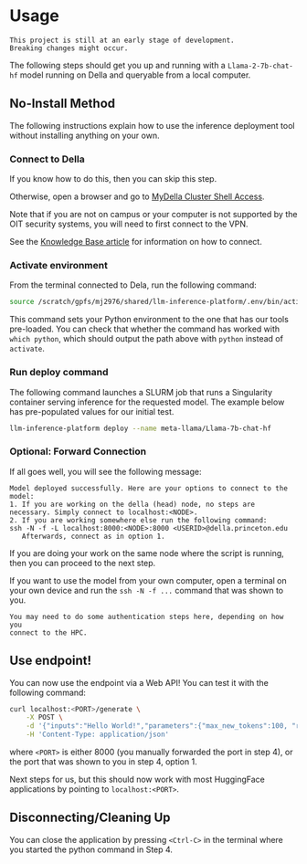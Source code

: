 # Usage

```{warning}
This project is still at an early stage of development.
Breaking changes might occur.
```

The following steps should get you up and running with a `Llama-2-7b-chat-hf`
model running on Della and queryable from a local computer.

## No-Install Method

The following instructions explain how to use the inference deployment tool
without installing anything on your own.

### Connect to Della

If you know how to do this, then you can skip this step.

Otherwise, open a browser and go to
[MyDella Cluster Shell Access](https://mydella.princeton.edu/pun/sys/shell/ssh/della8).

Note that if you are not on campus or your computer is not supported by the OIT
security systems, you will need to first connect to the VPN.

See the
[Knowledge Base article](https://princeton.service-now.com/service?id=kb_article&table=kb_knowledge&sys_id=ce2a27064f9ca20018ddd48e5210c745)
for information on how to connect.

### Activate environment

From the terminal connected to Dela, run the following command:

```bash
source /scratch/gpfs/mj2976/shared/llm-inference-platform/.env/bin/activate
```

This command sets your Python environment to the one that has our tools
pre-loaded. You can check that whether the command has worked with
`which python`, which should output the path above with `python` instead of
`activate`.

### Run deploy command

The following command launches a SLURM job that runs a Singularity container
serving inference for the requested model. The example below has pre-populated
values for our initial test.

```bash
llm-inference-platform deploy --name meta-llama/Llama-7b-chat-hf
```

### Optional: Forward Connection

If all goes well, you will see the following message:

```
Model deployed successfully. Here are your options to connect to the model:
1. If you are working on the della (head) node, no steps are necessary. Simply connect to localhost:<NODE>.
2. If you are working somewhere else run the following command:
ssh -N -f -L localhost:8000:<NODE>:8000 <USERID>@della.princeton.edu
   Afterwards, connect as in option 1.
```

If you are doing your work on the same node where the script is running, then
you can proceed to the next step.

If you want to use the model from your own computer, open a terminal on your own
device and run the `ssh -N -f ...` command that was shown to you.

```{note}
You may need to do some authentication steps here, depending on how you
connect to the HPC.
```

## Use endpoint!

You can now use the endpoint via a Web API! You can test it with the following
command:

```bash
curl localhost:<PORT>/generate \
    -X POST \
    -d '{"inputs":"Hello World!","parameters":{"max_new_tokens":100, "repetition_penalty":2.5}}' \
    -H 'Content-Type: application/json'
```

where `<PORT>` is either 8000 (you manually forwarded the port in step 4), or
the port that was shown to you in step 4, option 1.

Next steps for us, but this should now work with most HuggingFace applications
by pointing to `localhost:<PORT>`.

## Disconnecting/Cleaning Up

You can close the application by pressing `<Ctrl-C>` in the terminal where you
started the python command in Step 4.

